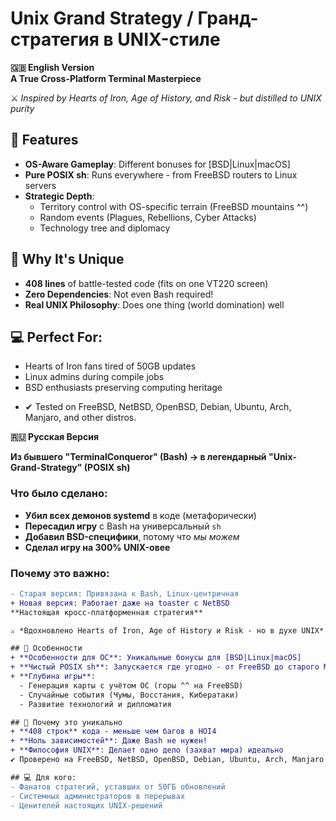 # Unix Grand Strategy / Гранд-стратегия в UNIX-стиле
**🇬🇧 English Version**  
**A True Cross-Platform Terminal Masterpiece**  

⚔️ *Inspired by Hearts of Iron, Age of History, and Risk - but distilled to UNIX purity*  

## 🌟 Features
- **OS-Aware Gameplay**: Different bonuses for [BSD|Linux|macOS]
- **Pure POSIX sh**: Runs everywhere - from FreeBSD routers to Linux servers
- **Strategic Depth**: 
  - Territory control with OS-specific terrain (FreeBSD mountains ^^)
  - Random events (Plagues, Rebellions, Cyber Attacks)
  - Technology tree and diplomacy

## 🚀 Why It's Unique
- **408 lines** of battle-tested code (fits on one VT220 screen)
- **Zero Dependencies**: Not even Bash required!
- **Real UNIX Philosophy**: Does one thing (world domination) well

## 💻 Perfect For:
- Hearts of Iron fans tired of 50GB updates
- Linux admins during compile jobs
- BSD enthusiasts preserving computing heritage
+ ✔ Tested on FreeBSD, NetBSD, OpenBSD, Debian, Ubuntu, Arch, Manjaro, and other distros.

**🇷🇺 Русская Версия**  

**Из бывшего "TerminalConqueror" (Bash) → в легендарный "Unix-Grand-Strategy" (POSIX sh)**  

### Что было сделано:  
- **Убил всех демонов systemd** в коде (метафорически)  
- **Пересадил игру** с Bash на универсальный `sh`  
- **Добавил BSD-специфики**, потому что *мы можем*  
- **Сделал игру на 300% UNIX-овее**  

### Почему это важно:  
```diff  
- Старая версия: Привязана к Bash, Linux-центричная  
+ Новая версия: Работает даже на toaster с NetBSD  
**Настоящая кросс-платформенная стратегия**  

⚔️ *Вдохновлено Hearts of Iron, Age of History и Risk - но в духе UNIX*  

## 🌟 Особенности
+ **Особенности для ОС**: Уникальные бонусы для [BSD|Linux|macOS]
+ **Чистый POSIX sh**: Запускается где угодно - от FreeBSD до старого Mac
+ **Глубина игры**:
  - Генерация карты с учётом ОС (горы ^^ на FreeBSD)
  - Случайные события (Чумы, Восстания, Кибератаки)
  - Развитие технологий и дипломатия

## 🚀 Почему это уникально
+ **408 строк** кода - меньше чем багов в HOI4
+ **Ноль зависимостей**: Даже Bash не нужен!
+ **Философия UNIX**: Делает одно дело (захват мира) идеально
✔ Проверено на FreeBSD, NetBSD, OpenBSD, Debian, Ubuntu, Arch, Manjaro и других дистрибутивах.

## 💻 Для кого:
- Фанатов стратегий, уставших от 50ГБ обновлений
- Системных администраторов в перерывах
- Ценителей настоящих UNIX-решений
